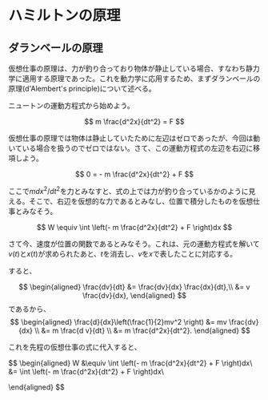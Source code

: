 # ハミルトンの原理

## ダランベールの原理

仮想仕事の原理は、力が釣り合っており物体が静止している場合、すなわち静力学に適用する原理であった。これを動力学に応用するため、まずダランベールの原理(d'Alembert's principle)について述べる。

ニュートンの運動方程式から始めよう。

$$
m \frac{d^2x}{dt^2} = F
$$

仮想仕事の原理では物体は静止していたために左辺はゼロであったが、今回は動いている場合を扱うのでゼロではない。さて、この運動方程式の左辺を右辺に移項しよう。

$$
0 = - m \frac{d^2x}{dt^2} + F
$$

ここで$m dx^2/dt^2$を力とみなすと、式の上では力が釣り合っているかのように見える。そこで、右辺を仮想的な力であるとみなし、位置で積分したものを仮想仕事とみなそう。

$$
W \equiv \int \left(- m \frac{d^2x}{dt^2} + F \right)dx
$$

さて今、速度が位置の関数であるとみなそう。これは、元の運動方程式を解いて$v(t)$と$x(t)$が求められたあと、$t$を消去し、$v$を$x$で表したことに対応する。

すると、

$$
\begin{aligned}
\frac{dv}{dt} &= \frac{dv}{dx} \frac{dx}{dt},\\
&= v \frac{dv}{dx},
\end{aligned}
$$
であるから、
$$
\begin{aligned}
\frac{d}{dx}\left(\frac{1}{2}mv^2 \right)
&= mv \frac{dv}{dx} \\
&= m \frac{d v}{dt} \\
&= m \frac{d^2x}{dt^2}.
\end{aligned}
$$

これを先程の仮想仕事の式に代入すると、

$$
\begin{aligned}
W &\equiv \int \left(- m \frac{d^2x}{dt^2} + F \right)dx\\
&= \int \left(- m \frac{d^2x}{dt^2} + F \right)dx\\

\end{aligned}
$$
